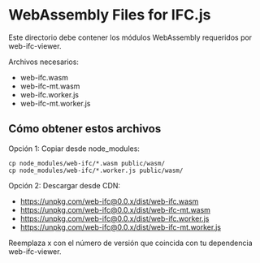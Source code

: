 
# WebAssembly Files for IFC.js

Este directorio debe contener los módulos WebAssembly requeridos por web-ifc-viewer.

Archivos necesarios:
- web-ifc.wasm
- web-ifc-mt.wasm
- web-ifc.worker.js
- web-ifc-mt.worker.js

## Cómo obtener estos archivos

Opción 1: Copiar desde node_modules:
```
cp node_modules/web-ifc/*.wasm public/wasm/
cp node_modules/web-ifc/*.worker.js public/wasm/
```

Opción 2: Descargar desde CDN:
- https://unpkg.com/web-ifc@0.0.x/dist/web-ifc.wasm
- https://unpkg.com/web-ifc@0.0.x/dist/web-ifc-mt.wasm
- https://unpkg.com/web-ifc@0.0.x/dist/web-ifc.worker.js
- https://unpkg.com/web-ifc@0.0.x/dist/web-ifc-mt.worker.js

Reemplaza x con el número de versión que coincida con tu dependencia web-ifc-viewer.
